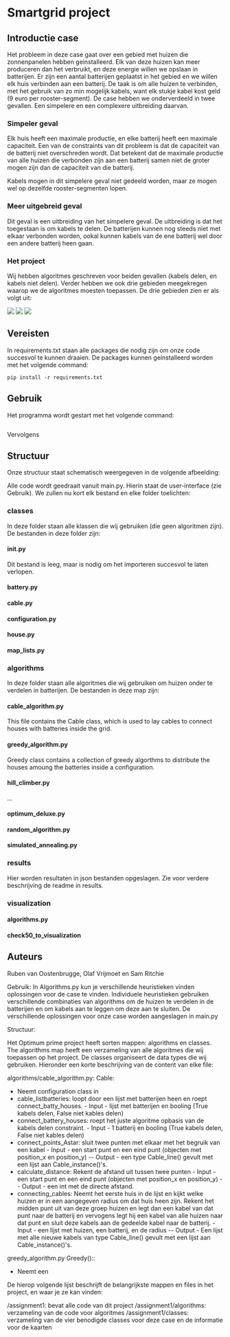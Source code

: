 # Smartgrid project

## Introductie case
Het probleem in deze case gaat over een gebied met huizen die zonnenpanelen hebben geinstalleerd. Elk van deze huizen
kan meer produceren dan het verbruikt, en deze energie willen we opslaan in batterijen. Er zijn een aantal batterijen
geplaatst in het gebied en we willen elk huis verbinden aan een batterij. De taak is om alle huizen te verbinden, met
het gebruik van zo min mogelijk kabels, want elk stukje kabel kost geld (9 euro per rooster-segment). De case hebben
we onderverdeeld in twee gevallen. Een simpelere en een complexere uitbreiding daarvan.

### Simpeler geval
Elk huis heeft een maximale productie, en elke batterij heeft een maximale capaciteit. Een van de constraints van dit
probleem is dat de capaciteit van de batterij niet overschreden wordt. Dat betekent dat de maximale productie van alle
huizen die verbonden zijn aan een batterij samen niet de groter mogen zijn dan de capaciteit van die batterij.

Kabels mogen in dit simpelere geval niet gedeeld worden, maar ze mogen wel op dezelfde rooster-segmenten lopen.

### Meer uitgebreid geval
Dit geval is een uitbreiding van het simpelere geval. De uitbreiding is dat het toegestaan is om kabels te delen. De
batterijen kunnen nog steeds niet met elkaar verbonden worden, ookal kunnen kabels van de ene batterij wel door een
andere batterij heen gaan.

### Het project
Wij hebben algoritmes geschreven voor beiden gevallen (kabels delen, en kabels niet delen). Verder hebben we ook drie
gebieden meegekregen waarop we de algoritmes moesten toepassen. De drie gebieden zien er als volgt uit:

![](img/Wijk1.png) ![](img/Wijk2.png)  ![](img/Wijk3.png)

## Vereisten
In requirements.txt staan alle packages die nodig zijn om onze code succesvol te kunnen draaien. De packages kunnen
geinstalleerd worden met het volgende command:
```
pip install -r requirements.txt
```

## Gebruik
Het programma wordt gestart met het volgende command:
```
```
Vervolgens

## Structuur
Onze structuur staat schematisch weergegeven in de volgende afbeelding:

Alle code wordt geedraait vanuit main.py. Hierin staat de user-interface (zie Gebruik). We zullen nu kort elk bestand
en elke folder toelichten:

### classes
In deze folder staan alle klassen die wij gebruiken (die geen algoritmen zijn). De bestanden in deze folder zijn:

#### __init__.py
Dit bestand is leeg, maar is nodig om het importeren succesvol te laten verlopen.
#### battery.py
#### cable.py
#### configuration.py
#### house.py
#### map_lists.py

### algorithms
In deze folder staan alle algoritmes die wij gebruiken om huizen onder te verdelen in batterijen. De bestanden in deze
map zijn:

#### cable_algorithm.py
This file contains the Cable class, which is used to lay cables to connect houses with batteries inside the grid.
#### greedy_algorithm.py
Greedy class contains a collection of greedy algorthms to distribute the houses amoung the batteries inside
a configuration.
#### hill_climber.py
...
#### optimum_deluxe.py
#### random_algorithm.py
#### simulated_annealing.py

### results
Hier worden resultaten in json bestanden opgeslagen. Zie voor verdere beschrijving de readme in results.

### visualization
#### algorithms.py
#### check50_to_visualization



## Auteurs
Ruben van Oostenbrugge, Olaf Vrijmoet en Sam Ritchie

Gebruik:
In Algorithms.py kun je verschillende heuristieken vinden oplossingen voor de case te vinden. Individuele heuristieken gebruiken verschillende combinaties van algorithms om de huizen te verdelen in de batterijen en om kabels aan te leggen om deze aan te sluiten. De verschillende oplossingen voor onze case worden aangeslagen in main.py

Structuur:

Het Optimum prime project heeft sorten mappen: algorithms en classes. The algorithms map heeft een verzameling van alle algoritmes die wij toepassen op het project. De classes organiseert de data types die wij gebruiken. Hieronder een korte beschrijving van de content van elke file:

algorithms/cable_algorithm.py:
Cable:
- Neemt configuration class in
- cable_listbatteries: loopt door een lijst met batterijen heen en roept connect_batty_houses. - Input - lijst met batterijen en booling (True kabels delen, False niet kables delen)
- connect_battery_houses: roept het juste algoritme opbasis van de kabels delen constraint. - Input - 1 batterij en booling (True kabels delen, False niet kables delen)
- connect_points_Astar: sluit twee punten met elkaar met het begruik van een kabel - Input - een start punt en een eind punt (objecten met position_x en position_y) -- Output - een type Cable_line() gevult met een lijst aan Cable_instance()'s.
- calculate_distance: Rekent de afstand uit tussen twee punten - Input - een start punt en een eind punt (objecten met position_x en position_y) -- Output - een int met de directe afstand.
- connecting_cables: Neemt het eerste huis in de lijst en kijkt welke huizen er in een aangegeven radius om dat huis heen zijn. Rekent het midden punt uit van deze groep huizen en legt dan een kabel van dat punt naar de batterij en vervogens legt hij een kabel van alle huizen naar dat punt en sluit deze kabels aan de gedeelde kabel naar de batterij. - Input - een lijst met huizen, een batterij, en de radius -- Output - Een lijst met alle nieuwe kabels van type Cable_line() gevult met een lijst aan Cable_instance()'s.

greedy_algorithm.py
Greedy()::
- Neemt een



De hierop volgende lijst beschrijft de belangrijkste mappen en files in het project, en waar je ze kan vinden:

/assignment1: bevat alle code van dit project
/assignment1/algorithms: verzameling van de code voor algoritmes
/assignment1/classes: verzameling van de vier benodigde classes voor deze case en de informatie voor de kaarten


